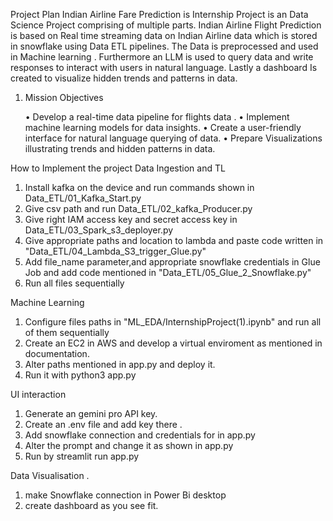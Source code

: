 Project Plan 
Indian Airline Fare Prediction is Internship Project is an Data Science Project comprising of multiple parts. Indian Airline Flight Prediction is based on Real time streaming data on Indian Airline data which is stored in snowflake using Data ETL pipelines. The Data is preprocessed and used in Machine learning . Furthermore an LLM is used to query data and write responses to interact with users in natural language. Lastly a dashboard Is created to visualize hidden trends and patterns in data. 

1. Mission Objectives
   
    • Develop a real-time data pipeline for flights data .
    • Implement machine learning models for data insights.
    • Create a user-friendly interface for natural language querying of data.
    • Prepare Visualizations illustrating trends and hidden patterns in data.

How to Implement the project
Data Ingestion and TL
1. Install kafka on the device and run commands shown in Data_ETL/01_Kafka_Start.py
2. Give csv path and run Data_ETL/02_kafka_Producer.py
3. Give right IAM access key and secret access key in Data_ETL/03_Spark_s3_deployer.py
4. Give appropriate paths and location to lambda and paste code written in "Data_ETL/04_Lambda_S3_trigger_Glue.py"
5. Add file_name parameter,and appropriate snowflake credentials in Glue Job and add code mentioned in "Data_ETL/05_Glue_2_Snowflake.py"
6. Run all files sequentially

Machine Learning
1. Configure files paths in "ML_EDA/InternshipProject(1).ipynb" and run all of them sequentially
2. Create an EC2 in AWS and develop a virtual enviroment as mentioned in documentation.
3. Alter paths mentioned in app.py and deploy it.
4. Run it with python3 app.py

UI interaction
1. Generate an gemini pro API key.
2. Create an .env file and add key there .
3. Add snowflake connection and credentials for in app.py
4. Alter the prompt and change it as shown in app.py
5. Run by streamlit run app.py  

Data Visualisation .
1. make Snowflake connection in Power Bi desktop
2. create dashboard as you see fit.
    
